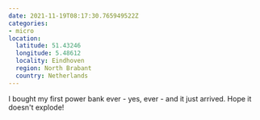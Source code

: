 ```yaml
---
date: 2021-11-19T08:17:30.765949522Z
categories:
- micro
location:
  latitude: 51.43246
  longitude: 5.48612
  locality: Eindhoven
  region: North Brabant
  country: Netherlands
---
```


I bought my first power bank ever - yes, ever - and it just arrived. Hope it doesn't explode!
